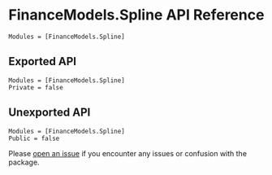 # FinanceModels.Spline API Reference

```@index
Modules = [FinanceModels.Spline]
```

## Exported API

```@autodocs
Modules = [FinanceModels.Spline]
Private = false
```

## Unexported API

```@autodocs
Modules = [FinanceModels.Spline]
Public = false
```

Please [open an issue](https://github.com/JuliaActuary/FinanceModels.jl/issues) if you encounter any issues or confusion with the package.
